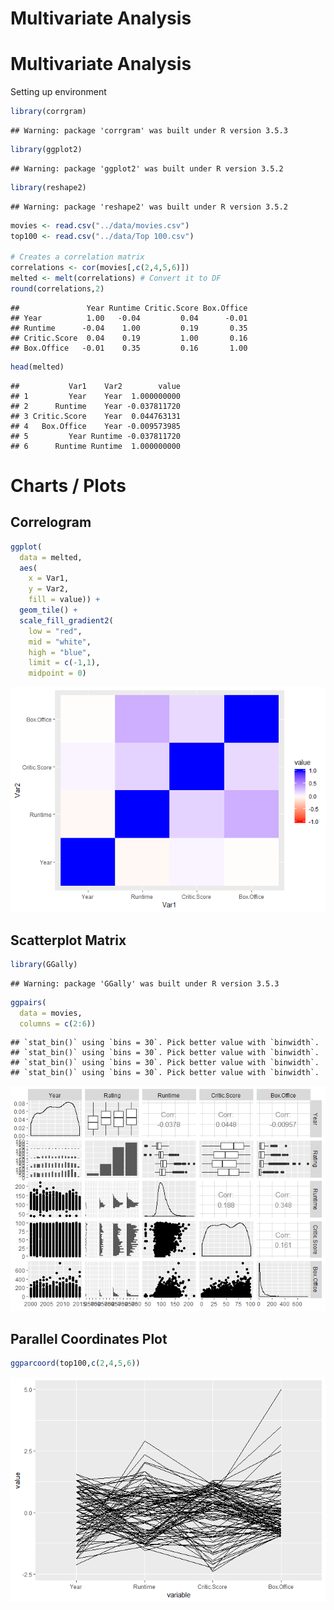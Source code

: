 Multivariate Analysis
================

Multivariate Analysis
=====================

Setting up environment

``` r
library(corrgram)
```

    ## Warning: package 'corrgram' was built under R version 3.5.3

``` r
library(ggplot2)
```

    ## Warning: package 'ggplot2' was built under R version 3.5.2

``` r
library(reshape2)
```

    ## Warning: package 'reshape2' was built under R version 3.5.2

``` r
movies <- read.csv("../data/movies.csv")
top100 <- read.csv("../data/Top 100.csv")

# Creates a correlation matrix
correlations <- cor(movies[,c(2,4,5,6)])
melted <- melt(correlations) # Convert it to DF
round(correlations,2)
```

    ##               Year Runtime Critic.Score Box.Office
    ## Year          1.00   -0.04         0.04      -0.01
    ## Runtime      -0.04    1.00         0.19       0.35
    ## Critic.Score  0.04    0.19         1.00       0.16
    ## Box.Office   -0.01    0.35         0.16       1.00

``` r
head(melted)
```

    ##           Var1    Var2        value
    ## 1         Year    Year  1.000000000
    ## 2      Runtime    Year -0.037811720
    ## 3 Critic.Score    Year  0.044763131
    ## 4   Box.Office    Year -0.009573985
    ## 5         Year Runtime -0.037811720
    ## 6      Runtime Runtime  1.000000000

Charts / Plots
==============

Correlogram
-----------

``` r
ggplot(
  data = melted,
  aes(
    x = Var1,
    y = Var2,
    fill = value)) +
  geom_tile() +
  scale_fill_gradient2(
    low = "red",
    mid = "white",
    high = "blue",
    limit = c(-1,1),
    midpoint = 0)
```

![](04-GGPlot_files/figure-markdown_github/unnamed-chunk-3-1.png)

Scatterplot Matrix
------------------

``` r
library(GGally)
```

    ## Warning: package 'GGally' was built under R version 3.5.3

``` r
ggpairs(
  data = movies,
  columns = c(2:6))
```

    ## `stat_bin()` using `bins = 30`. Pick better value with `binwidth`.
    ## `stat_bin()` using `bins = 30`. Pick better value with `binwidth`.
    ## `stat_bin()` using `bins = 30`. Pick better value with `binwidth`.
    ## `stat_bin()` using `bins = 30`. Pick better value with `binwidth`.

![](04-GGPlot_files/figure-markdown_github/unnamed-chunk-4-1.png)

Parallel Coordinates Plot
-------------------------

``` r
ggparcoord(top100,c(2,4,5,6))
```

![](04-GGPlot_files/figure-markdown_github/unnamed-chunk-5-1.png)
